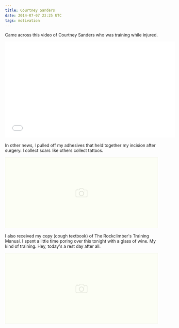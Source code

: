 ```yaml
---
title: Courtney Sanders
date: 2014-07-07 22:25 UTC
tags: motivation
---
```


Came across this video of Courtney Sanders who was training while injured.

<iframe width="560" height="315" src="//www.youtube.com/embed/REtTkCllKQw" frameborder="0" allowfullscreen></iframe>

In other news, I pulled off my adhesives that held together my incision after surgery. I collect scars like others collect tattoos.

<img src="images/placeholder.svg" data-src="images/stitches.jpg" alt="My stitches" />

I also received my copy (cough textbook) of The Rockclimber's Training Manual. I spent a little time poring over this tonight with a glass of wine. My kind of training. Hey, today's a rest day after all.

<img src="images/placeholder.svg" data-src="images/RCTM.jpg" alt="Rock Climbers Training Manual" />

